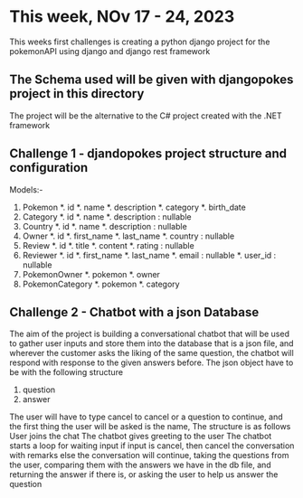 # This week, NOv 17 - 24, 2023

This weeks first challenges is creating a python django project for the pokemonAPI using django and django rest framework

## The Schema used will be given with djangopokes project in this directory

The project will be the alternative to the C# project created with the .NET framework

## Challenge 1 - djandopokes project structure and configuration

Models:-

1. Pokemon
   *. id
   *. name
   *. description
   *. category
   *. birth_date
2. Category
   *. id
   *. name
   *. description : nullable
3. Country
   *. id
   *. name
   *. description : nullable
4. Owner
   *. id
   *. first_name
   *. last_name
   *. country : nullable
5. Review
   *. id
   *. title
   *. content
   *. rating : nullable
6. Reviewer
   *. id
   *. first_name
   *. last_name
   *. email : nullable
   *. user_id : nullable
7. PokemonOwner
   *. pokemon
   *. owner
8. PokemonCategory
   *. pokemon
   *. category

## Challenge 2 - Chatbot with a json Database

The aim of the project is building a conversational chatbot that will be used to gather user inputs and store them into the database that is a json file, and wherever the customer asks the liking of the same question, the chatbot will respond with response to the given answers before.
The json object have to be with the following structure

1. question
2. answer

The user will have to type cancel to cancel or a question to continue, and the first thing the user will be asked is the name,
The structure is as follows
User joins the chat
The chatbot gives greeting to the user
The chatbot starts a loop for waiting input
if input is cancel, then cancel the conversation with remarks
else the conversation will continue, taking the questions from the user, comparing them with the answers we have in the db file, and returning the answer if there is, or asking the user to help us answer the question
